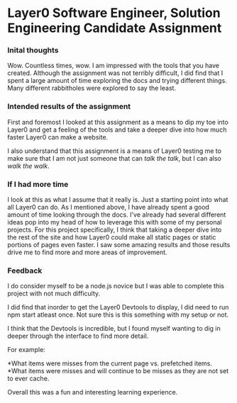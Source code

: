 # Layer0 Software Engineer, Solution Engineering Candidate Assignment 

### Inital thoughts
Wow.  Countless times, wow.  I am impressed with the tools that you have created.  Although the assignment was not terribly difficult, I did find that I spent a large amount of time exploring the docs and trying different things.  Many different rabbitholes were explored to say the least.  

### Intended results of the assignment
First and foremost I looked at this assignment as a means to dip my toe into Layer0 and get a feeling of the tools and take a deeper dive into how much faster Layer0 can make a website.

I also understand that this assignment is a means of Layer0 testing me to make sure that I am not just someone that can *talk the talk*, but I can also *walk the walk*.

### If I had more time

I look at this as what I assume that it really is.  Just a starting point into what all Layer0 can do.  As I mentioned above, I have already spent a good amount of time looking through the docs.  I've already had several different ideas pop into my head of how to leverage this with some of my personal projects.  For this project specifically, I think that taking a deeper dive into the rest of the site and how Layer0 could make all static pages or static portions of pages even faster.  I saw some amazing results and those results drive me to find more and more areas of improvement.

### Feedback

I do consider myself to be a node.js novice but I was able to complete this project with not much difficulty.  

I did find that inorder to get the Layer0 Devtools to display, I did need to run npm start atleast once.  Not sure this is this something with my setup or not.   

I think that the Devtools is incredible, but I found myself wanting to dig in deeper through the interface to find more detail.  

For example:

*What items were misses from the current page vs. prefetched items. 
*What items were misses and will continue to be misses as they are not set to ever cache.

Overall this was a fun and interesting learning experience.  